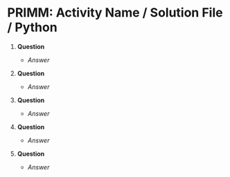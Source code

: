 # PRIMM: Activity Name / Solution File / Python

1. **Question**
    - *Answer*
    
2. **Question**
    - *Answer*   

3. **Question**
    - *Answer*   

4. **Question**
    - *Answer*   
    
5. **Question**
    - *Answer*


